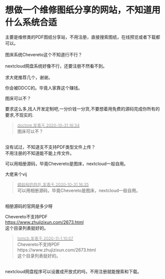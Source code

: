 # 想做一个维修图纸分享的网站，不知道用什么系统合适


主要是维修类的PDF图纸分享站，不用注册，直接搜索图纸，在线预览或者下载都可以。<br />
<br />
图床系统Chevereto这个不知道行不行？<br />
<br />
nextcloud网盘系统好像不行，还要注册不然看不到。<br />
<br />
求大佬推荐几个，谢谢。

你会被DDCC的。毕竟人家靠这个赚钱。<img src="static/image/smiley/default/titter.gif" smilieid="9" border="0" alt="" />

图床可以不？

要求这么多,找人开发定制吧,一分价钱一分货,不要想着用免费的源码完成你所有的要求,不现实的.

<div class="quote"><blockquote><font size="2"><a href="https://www.hostloc.com/forum.php?mod=redirect&amp;goto=findpost&amp;pid=9381100&amp;ptid=760642" target="_blank"><font color="#999999">doctore 发表于 2020-10-31 16:34</font></a></font><br />
图床可以不？</blockquote></div><br />
没有试过，不知道支不支持PDF类型文件上传？<br />
不用注册的不知道能不能上传文件。

可以用相册源码，毕竟Chevereto是图床，nextcloud一般自用。

大佬来个vij

<div class="quote"><blockquote><font size="2"><a href="https://www.hostloc.com/forum.php?mod=redirect&amp;goto=findpost&amp;pid=9381110&amp;ptid=760642" target="_blank"><font color="#999999">蝼蚁般的存在 发表于 2020-10-31 16:35</font></a></font><br />
可以用相册源码，毕竟Chevereto是图床，nextcloud一般自用。</blockquote></div><br />
相册源码的官网是多少呀

Chevereto不支持PDF<br />
https://www.zhujizixun.com/2673.html<br />
这个目录列表挺好的。

<div class="quote"><blockquote><font size="2"><a href="https://www.hostloc.com/forum.php?mod=redirect&amp;goto=findpost&amp;pid=9383937&amp;ptid=760642" target="_blank"><font color="#999999">tomcb 发表于 2020-11-1 10:07</font></a></font><br />
Chevereto不支持PDF<br />
https://www.zhujizixun.com/2673.html<br />
这个目录列表挺好的。</blockquote></div><br />
nextcloud网盘程序可以设置成开放式的吗，不用注册就能搜索和下载。
